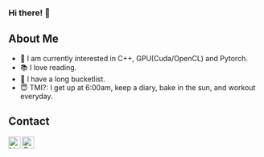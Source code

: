 ### Hi there! 👋

## About Me
- 🌱 I am currently interested in C++, GPU(Cuda/OpenCL) and Pytorch.
- 📚 I love reading.
- 📝 I have a long bucketlist. 
- 😇 TMI?: I get up at 6:00am, keep a diary, bake in the sun, and workout everyday.

## Contact
[<img align="left" alt="LinkedIn" width="24px" src="https://raw.githubusercontent.com/FortAwesome/Font-Awesome/5.15.0/svgs/brands/linkedin.svg" />][LinkedIn]
[<img align="left" alt="Google" width="24px" src="https://raw.githubusercontent.com/FortAwesome/Font-Awesome/5.15.0/svgs/brands/google.svg" />][Google]


<!--
**xlpiao/xlpiao** is a ✨ _special_ ✨ repository because its `README.md` (this file) appears on your GitHub profile.

Here are some ideas to get you started:

- 🔭 I’m currently working on ...
- 🌱 I’m currently learning ...
- 👯 I’m looking to collaborate on ...
- 🤔 I’m looking for help with ...
- 💬 Ask me about ...
- 📫 How to reach me: ...
- 😄 Pronouns: ...
- ⚡ Fun fact: ...
-->
[LinkedIn]: https://www.linkedin.com/in/xlpiao/
[Google]: https://scholar.google.com/citations?user=fqPaaBAAAAAJ&hl=en
